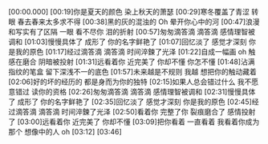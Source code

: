 [00:00.000]
[00:19]你是夏天的颜色 染上秋天的萧瑟
[00:29]寒冬覆盖了青涩 转眼 春去春来太多求不得
[00:38]黑的灰的混浊的 Oh 晕开你心中的河
[00:47]浪漫和写实有了区隔 一眼 看不尽你 泪的折射
[00:57]匆匆滴答滴 滴答滴 感情理智被调和
[01:03]慢慢具体了 成形了 你的名字鲜艳了
[01:07]回忆淡了 感觉才深刻 你是我的原色
[01:17]经过滴答滴 滴答滴 时间淬鍊了光泽
[01:22]自成一幅画 oh 触感在磨合 阴暗被投射
[01:31]远看着你 近完美了 你却不懂 你怎不懂
[01:48]沾满指纹的笔盒 留下深浅不一的底色
[01:57]未来越是不规则 我越 想把你的触动藏着
[02:06]好的坏的经历的 都是身而为你的独特
[02:15]如果人总会错过什么 我不愿意错过 读你的资格
[02:26]匆匆滴答滴 滴答滴 感情理智被调和
[02:31]慢慢具体了 成形了 你的名字鲜艳了
[02:35]回忆淡了 感觉才深刻 你是我的原色
[02:45]经过滴答滴 滴答滴 时间淬鍊了光泽
[02:50]看着你 完整了你 裂痕磨合了 感情投射了
[03:00]远看着你 近完美了 你却不懂
[03:09]把你看着 一直看着 我看着你成为那个 想像中的人 oh
[03:12]
[03:46]
